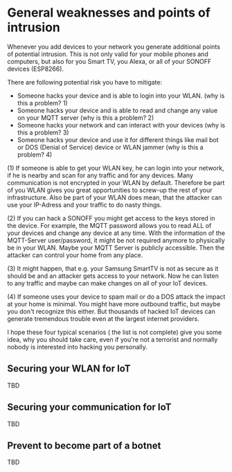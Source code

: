 # General weaknesses and points of intrusion

Whenever you add devices to your network you generate additional points of potential intrusion. This is not only valid for your mobile phones and computers, but also for you Smart TV, you Alexa, or all of your SONOFF devices (ESP8266).

There are following potential risk you have to mitigate:
- Someone hacks your device and is able to login into your WLAN. (why is this a problem? 1)
- Someone hacks your device and is able to read and change any value on your MQTT server (why is this a problem? 2)
- Someone hacks your network and can interact with your devices (why is this a problem? 3)
- Someone hacks your device and use it for different things like mail bot or DOS (Denial of Service) device or WLAN jammer (why is this a problem? 4)

(1)
If someone is able to get your WLAN key, he can login into your network, if he is nearby and scan for any traffic and for any devices. Many communication is not encrypted in your WLAN by default. Therefore be part of you WLAN gives you great opportunities to screw-up the rest of your infrastructure. Also be part of your WLAN does mean, that the attacker can use your IP-Adress and your traffic to do nasty things.

(2)
If you can hack a SONOFF you might get access to the keys stored in the device. For example, the MQTT password allows you to read ALL of your devices and change any device at any time. With the information of the MQTT-Server user/password, it might be not required anymore to physically be in your WLAN. Maybe your MQTT Server is publicly accessible. Then the attacker can control your home from any place.

(3)
It might happen, that e.g. your Samsung SmartTV is not as secure as it should be and an attacker gets access to your network. Now he can listen to any traffic and maybe can make changes on all of your IoT devices.

(4)
If someone uses your device to spam mail or do a DOS attack the impact at your home is minimal. You might have more outbound traffic, but maybe you don't recognize this either. But thousands of hacked IoT devices can generate tremendous trouble even at the largest internet providers.

I hope these four typical scenarios ( the list is not complete) give you some idea, why you should take care, even if you're not a terrorist and normally nobody is interested into hacking you personally.

## Securing your WLAN for IoT
TBD


## Securing your communication for IoT
TBD

## Prevent to become part of a botnet
TBD
